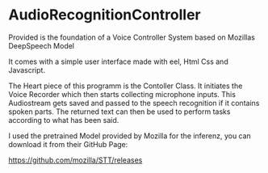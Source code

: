 # AudioRecognitionController
Provided is the foundation of a Voice Controller System based on Mozillas DeepSpeech Model


It comes with a simple user interface made with eel, Html Css and Javascript.

The Heart piece of this programm is the Contoller Class. It initiates the Voice Recorder which then starts 
collecting microphone inputs. This Audiostream gets saved and passed to the speech recognition if it contains
spoken parts. The returned text can then be used to perform tasks according to what has been said.

I used the pretrained Model provided by Mozilla for the inferenz, you can download it from their 
GitHub Page:

https://github.com/mozilla/STT/releases
